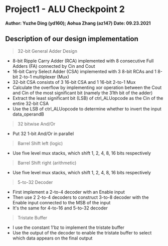 # Project1 - ALU Checkpoint 2
**Author: Yuzhe Ding (yd160); Aohua Zhang (az147)**
**Date: 09.23.2021**

## Description of our design implementation
> 32-bit General Adder Design
- 8-bit Ripple Carry Adder (RCA) implemented with 8 consecutive Full Adders (FA) connected by Cin and Cout
- 16-bit Carry Select Adder (CSA) implemented with 3 8-bit RCAs and 1 8-bit 2-to-1 multiplexer (Mux)
- 32-bit CSA consists of 3 16-bit CSA and 1 16-bit 2-to-1 Mux
- Calculate the overflow by implementing xor operation between the Cout and Cin of the most significant bit (namely the 31th bit of the adder)
- Extract the least significant bit (LSB) of ctrl_ALUopcode as the Cin of the entire 32-bit CSA
- Use the LSB of ctrl_ALUopcode to determine whether to invert the input data_operandB

> 32 bitwise And/Or
- Put 32 1-bit And/Or in parallel

> Barrel Shift left (logic)
- Use five level mux stacks, which shift 1, 2, 4, 8, 16 bits respectively

> Barrel Shift right (arithmetic)
- Use five level mux stacks, which shift 1, 2, 4, 8, 16 bits respectively

> 5-to-32 Decoder
- First implement a 2-to-4 decoder with an Enable input
- Then use 2 2-to-4 decoders to construct 3-to-8 decoder with the Enable input connected to the MSB of the input
- It's the same for 4-to-16 and 5-to-32 decoder

> Tristate Buffer
- I use the constant 1'bz to implement the tristate buffer
- Use the output of the decoder to enable the tristate buffer to select which data appears on the final output